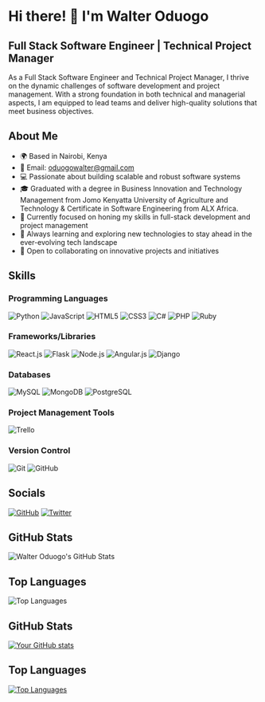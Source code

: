 # Hi there! 👋 I'm Walter Oduogo

## Full Stack Software Engineer | Technical Project Manager

As a Full Stack Software Engineer and Technical Project Manager, I thrive on the dynamic challenges of software development and project management. With a strong foundation in both technical and managerial aspects, I am equipped to lead teams and deliver high-quality solutions that meet business objectives.

## About Me

- 🌍 Based in Nairobi, Kenya
- 📧 Email: oduogowalter@gmail.com
- 💻 Passionate about building scalable and robust software systems
- 🎓 Graduated with a degree in Business Innovation and Technology Management from Jomo Kenyatta University of Agriculture and Technology & Certificate in Software Engineering from ALX Africa.
- 🚀 Currently focused on honing my skills in full-stack development and project management
- 🌱 Always learning and exploring new technologies to stay ahead in the ever-evolving tech landscape
- 🤝 Open to collaborating on innovative projects and initiatives

## Skills

### Programming Languages
![Python](https://img.shields.io/badge/Python-3776AB?style=for-the-badge&logo=python&logoColor=white)
![JavaScript](https://img.shields.io/badge/JavaScript-F7DF1E?style=for-the-badge&logo=javascript&logoColor=black)
![HTML5](https://img.shields.io/badge/HTML5-E34F26?style=for-the-badge&logo=html5&logoColor=white)
![CSS3](https://img.shields.io/badge/CSS3-1572B6?style=for-the-badge&logo=css3&logoColor=white)
![C#](https://img.shields.io/badge/C%23-239120?style=for-the-badge&logo=c-sharp&logoColor=white)
![PHP](https://img.shields.io/badge/PHP-777BB4?style=for-the-badge&logo=php&logoColor=white)
![Ruby](https://img.shields.io/badge/Ruby-CC342D?style=for-the-badge&logo=ruby&logoColor=white)

### Frameworks/Libraries
![React.js](https://img.shields.io/badge/React-61DAFB?style=for-the-badge&logo=react&logoColor=black)
![Flask](https://img.shields.io/badge/Flask-000000?style=for-the-badge&logo=flask&logoColor=white)
![Node.js](https://img.shields.io/badge/Node.js-43853D?style=for-the-badge&logo=node.js&logoColor=white)
![Angular.js](https://img.shields.io/badge/Angular-DD0031?style=for-the-badge&logo=angular&logoColor=white)
![Django](https://img.shields.io/badge/Django-092E20?style=for-the-badge&logo=django&logoColor=white)

### Databases
![MySQL](https://img.shields.io/badge/MySQL-4479A1?style=for-the-badge&logo=mysql&logoColor=white)
![MongoDB](https://img.shields.io/badge/MongoDB-47A248?style=for-the-badge&logo=mongodb&logoColor=white)
![PostgreSQL](https://img.shields.io/badge/PostgreSQL-316192?style=for-the-badge&logo=postgresql&logoColor=white)

### Project Management Tools
![Trello](https://img.shields.io/badge/Trello-0079BF?style=for-the-badge&logo=trello&logoColor=white)

### Version Control
![Git](https://img.shields.io/badge/Git-F05032?style=for-the-badge&logo=git&logoColor=white)
![GitHub](https://img.shields.io/badge/GitHub-181717?style=for-the-badge&logo=github&logoColor=white)

## Socials

[![GitHub](https://img.shields.io/badge/GitHub-181717?style=for-the-badge&logo=github&logoColor=white)](https://github.com/OduogoWalter)
[![Twitter](https://img.shields.io/badge/Twitter-1DA1F2?style=for-the-badge&logo=twitter&logoColor=white)](https://twitter.com/Taall_Dark)

## GitHub Stats

![Walter Oduogo's GitHub Stats](https://github-readme-stats.vercel.app/api?username=OduogoWalter&show_icons=true&theme=radical)

## Top Languages

![Top Languages](https://github-readme-stats.vercel.app/api/top-langs/?username=OduogoWalter&layout=compact)

## GitHub Stats

[![Your GitHub stats](https://github-readme-stats.vercel.app/api?username=OduogoWalter&show_icons=true&theme=default)](https://github.com/anuraghazra/github-readme-stats)

## Top Languages

[![Top Languages](https://github-readme-stats.vercel.app/api/top-langs/?username=OduogoWalter&layout=compact)](https://github.com/anuraghazra/github-readme-stats)

